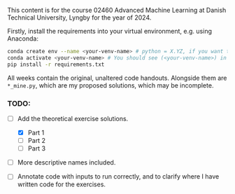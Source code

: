 This content is for the course 02460 Advanced Machine Learning at Danish Technical University, Lyngby for the year of 2024.

Firstly, install the requirements into your virtual environment, e.g. using Anaconda:

```bash
conda create env --name <your-venv-name> # python = X.YZ, if you want to specify python versions.
conda activate <your-venv-name> # You should see (<your-venv-name>) in the left side of the terminal.
pip install -r requirements.txt
```

All weeks contain the original, unaltered code handouts. Alongside them are `*_mine.py`, which are my proposed solutions, which may be incomplete.

### TODO:
- [ ] Add the theoretical exercise solutions.
    - [x] Part 1
    - [ ] Part 2
    - [ ] Part 3
- [ ] More descriptive names included.
- [ ] Annotate code with inputs to run correctly, and to clarify where I have written code for the exercises.

